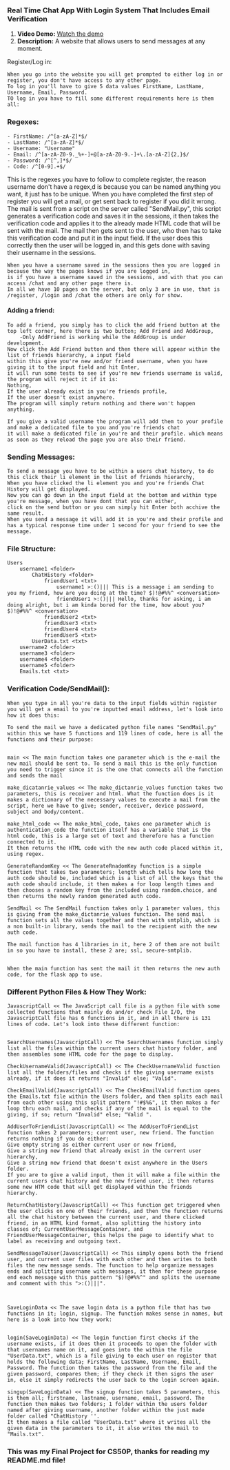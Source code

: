 ### Real Time Chat App With Login System That Includes Email Verification

1. **Video Demo:** [Watch the demo](https://youtu.be/1zVOE9AyhWQ)
2. **Description:** A website that allows users to send messages at any moment.


Register/Log in:

    When you go into the website you will get prompted to either log in or register, you don't have access to any other page.
    To log in you'll have to give 5 data values FirstName, LastName, Username, Email, Password.
    TO log in you have to fill some different requirements here is them all:
### Regexes:
    - FirstName: /^[a-zA-Z]*$/
    - LastName: /^[a-zA-Z]*$/
    - Username: "Username"
    - Email: /^[a-zA-Z0-9._%+-]+@[a-zA-Z0-9.-]+\.[a-zA-Z]{2,}$/
    - Password: /^[^,]*$/
    - Code: /^[0-9].+$/
  This is the regexes you have to follow to complete register, the reason username don't have a regex,d
    is because you can be named anything you want, it just has to be unique.
    When you have completed the first step of register you will get a mail, or get sent back to register if you did it wrong.
    The mail is sent from a script on the server called "SendMail.py",
    this script generates a verification code and saves it in the sessions, 
    it then takes the verification code and applies it to the already made HTML code that will be sent with the mail.
    The mail then gets sent to the user, who then has to take this verification code and put it in the input field.
    If the user does this correctly then the user will be logged in, and this gets done with saving their username in the sessions.

    When you have a username saved in the sessions then you are logged in because the way the pages knows if you are logged in,
    is if you have a username saved in the sessions, and with that you can access /chat and any other page there is.
    In all we have 10 pages on the server, but only 3 are in use, that is /register, /login and /chat the others are only for show.


#### Adding a friend: 

    To add a friend, you simply has to click the add friend button at the top left corner, here there is two button; Add Friend and AddGroup,
        -Only AddFriend is working while the AddGroup is under development.
    Now click the Add Friend button and then there will appear within the list of friends hierarchy, a input field
    within this give you're new and/or friend username, when you have giving it to the input field and hit Enter,
    it will run some tests to see if you're new friends username is valid, the program will reject it if it is:
    Nothing,
    If the user already exist in you're friends profile,
    If the user doesn't exist anywhere.
    The program will simply return nothing and there won't happen anything.

    If you give a valid username the program will add them to your profile and make a dedicated file to you and you're friends chat
    it will make a dedicated file in you're and their profile. which means as soon as they reload the page you are also their friend.

### Sending Messages:
    To send a message you have to be within a users chat history, to do this click their li element in the list of friends hierarchy,
    When you have clicked the li element you and you're friends Chat History will get displayed.
    Now you can go down in the input field at the bottom and within type you're message, when you have dont that you can either,
    click on the send button or you can simply hit Enter both acchive the same result.
    When you send a message it will add it in you're and their profile and has a typical response time under 1 second for your friend to see the message.


### File Structure:
    Users 
        username1 <folder>
            ChatHistory <folder>
                friendUser1 <txt>
                    username1 >:()||| This is a message i am sending to you my friend, how are you doing at the time? $)!@#%%^ <conversation>
                    friendUser1 >:()||| Hello, thanks for asking, i am doing alright, but i am kinda bored for the time, how about you? $)!@#%%^ <conversation>
                friendUser2 <txt>
                friendUser3 <txt>
                friendUser4 <txt>
                friendUser5 <txt>
            UserData.txt <txt>
        username2 <folder>
        username3 <folder>
        username4 <folder>
        username5 <folder>
        Emails.txt <txt>
    

### Verification Code/SendMail():

    When you type in all you're data to the input fields within register you will get a email to you're inputted email address, let's look into how it does this:
    
    To send the mail we have a dedicated python file names "SendMail.py" within this we have 5 functions and 119 lines of code, here is all the functions and their purpose: 


    main << The main function takes one parameter which is the e-mail the new mail should be sent to. To send a mail this is the only function you need to trigger since it is the one that connects all the function and sends the mail

    make_dicatanrie_values << The make_dictanrie_values function takes two parameters, this is receiver and html. What the function does is it makes a dictionary of the necessary values to execute a mail from the script, here we have to give; sender, receiver, device password, subject and body/content.

    make_html_code << The make_html_code, takes one parameter which is authentication_code the function itself has a variable that is the html code, this is a large set of text and therefore has a function connected to it.
    It then returns the HTML code with the new auth code placed within it, using regex.

    GenerateRandomKey << The GenerateRnadomKey function is a simple function that takes two parameters; length which tells how long the auth code should be, included which is a list of all the keys that the auth code should include, it then makes a for loop length times and then chooses a random key from the included using random.choice, and then returns the newly random generated auth code.

    SendMail << The SendMail function takes only 1 parameter values, this is giving from the make_dictanrie_values function. The send mail function sets all the values together and then with smtplib, which is a non built-in library, sends the mail to the recipient with the new auth code.

    The mail function has 4 libraries in it, here 2 of them are not built in so you have to install, these 2 are; ssl, secure-smtplib.

    
    When the main function has sent the mail it then returns the new auth code, for the flask app to use.



### Different Python Files & How They Work: 




    JavascriptCall << The JavaScript call file is a python file with some collected functions that mainly do and/or check File I/O, the JavascriptCall file has 6 functions in it, and in all there is 131 lines of code. Let's look into these different function: 


    SearchUsernames(JavascriptCall) << The SearchUsernames function simply list all the files within the current users chat history folder, and then assembles some HTML code for the page to display.

    CheckUsernameValid(JavascriptCall) << The CheckUsernameValid function list all the folders/files and checks if the giving username exists already, if it does it returns "Invalid" else; "Valid".

    CheckEmailValid(JavascriptCall) << The CheckEmailValid function opens the Emails.txt file within the Users folder, and then splits each mail from each other using this split pattern "!#$%&", it then makes a for loop thru each mail, and checks if any of the mail is equal to the giving, if so; return "Invalid" else; "Valid ".

    AddUserToFriendList(JavascriptCall) << The AddUserToFriendList function takes 2 parameters; current user, new friend. The function returns nothing if you do either:
    Give empty string as either current user or new friend,
    Give a string new friend that already exist in the current user hierarchy,
    Give a string new friend that doesn't exist anywhere in the Users folder.
    If you are to give a valid input, then it will make a file within the current users chat history and the new friend user, it then returns some new HTM code that will get displayed within the friends hierarchy.

    ReturnChatHistory(JavascriptCall) << This function get triggered when the user clicks on one of their friends, and then the function returns all the chat history between the current user, and there clicked friend, in an HTML kind format, also splitting the history into classes of; CurrentUserMessageContainer, and FriendUserMessageContainer, this helps the page to identify what to label as receiving and outgoing text.

    SendMessageToUser(JavascriptCall) << This simply opens both the friend user, and current user files with each other and then writes to both files the new message sends. The function to help organize messages ends and splitting username with messages, it then for these purpose end each message with this pattern "$)!@#%%^" and splits the username and comment with this ">:()|||".



    SaveLoginData << The save login data is a python file that has two functions in it; login, signup. The function makes sense in names, but here is a look into how they work: 


    login(SaveLoginData) << The login function first checks if the username exists, if it does then it proceeds to open the folder with that usernames name on it, and goes into the within the file "UserData.txt", which is a file giving to each user on register that holds the following data; FirstName, LastName, Username, Email, Password. The function then takes the password from the file and the given password, compares them; if they check it then signs the user in, else it simply redirects the user back to the login screen again.

    singup(SaveLoginData) << The signup function takes 5 parameters, this is them all; firstname, lastname, username, email, password. The function then makes two folders; 1 folder within the users folder named after giving username, another folder within the just made folder called "ChatHistory ''. 
    It then makes a file called "UserData.txt" where it writes all the given data in the parameters to it, it also writes the mail to "Mails.txt".






### This was my Final Project for CS50P, thanks for reading my README.md file!
